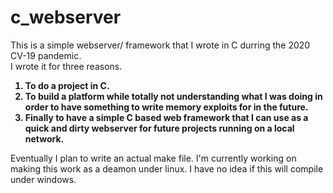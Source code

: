 # c_webserver 
This is a simple webserver/ framework that I wrote in C durring the 2020 CV-19 pandemic.  
I wrote it for three reasons.  
<b>
1. To do a project in C.  
2. To build a platform while totally not understanding what I was doing in order to have something to write memory exploits for in the future.  
3. Finally to have a simple C based web framework that I can use as a quick and dirty webserver for future projects running on a local network.  
</b>
Eventually I plan to write an actual make file.  I'm currently working on making this work as a deamon under linux.  I have no idea if this will compile under windows.

